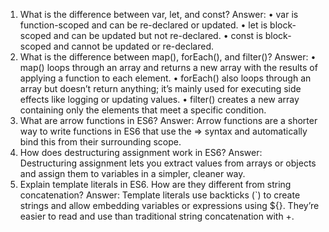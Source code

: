 1) What is the difference between var, let, and const?
Answer: 
•	var is function-scoped and can be re-declared or updated.
•	let is block-scoped and can be updated but not re-declared.
•	const is block-scoped and cannot be updated or re-declared.
2) What is the difference between map(), forEach(), and filter()?
Answer: 
•	map() loops through an array and returns a new array with the results of applying a function to each element.
•	forEach() also loops through an array but doesn’t return anything; it’s mainly used for executing side effects like logging or updating values.
•	filter() creates a new array containing only the elements that meet a specific condition.
3) What are arrow functions in ES6?
Answer: Arrow functions are a shorter way to write functions in ES6 that use the => syntax and automatically bind this from their surrounding scope.
4) How does destructuring assignment work in ES6?
Answer: Destructuring assignment lets you extract values from arrays or objects and assign them to variables in a simpler, cleaner way.
5) Explain template literals in ES6. How are they different from string concatenation?
Answer: Template literals use backticks (`) to create strings and allow embedding variables or expressions using ${}. They’re easier to read and use than traditional string concatenation with +.
